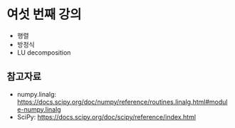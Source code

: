 # 여섯 번째 강의 

* 행렬
* 방정식
* LU decomposition


## 참고자료
* numpy.linalg: https://docs.scipy.org/doc/numpy/reference/routines.linalg.html#module-numpy.linalg
* SciPy: https://docs.scipy.org/doc/scipy/reference/index.html
